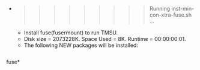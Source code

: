 * >>>>>>>>> Running inst-min-con-xtra-fuse.sh ...
  * Install fuse(fusermount) to run TMSU.
  * Disk size = 2073228K. Space Used = 8K. Runtime = 00:00:00:01.
  * The following NEW packages will be installed:
  ```bash
fuse*
  ```
